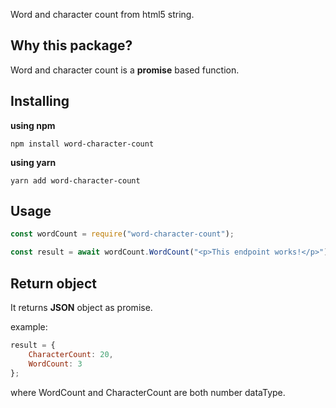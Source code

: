 Word and character count from html5 string.

## Why this package?

Word and character count is a **promise** based function.

## Installing

**using npm**

`npm install word-character-count`

**using yarn**

`yarn add word-character-count`

## Usage

```javascript
const wordCount = require("word-character-count");

const result = await wordCount.WordCount("<p>This endpoint works!</p>");
```

## Return object

It returns **JSON** object as promise.

example:

```javascript
result = {
	CharacterCount: 20,
	WordCount: 3
};
```

where
WordCount and CharacterCount are both number dataType.
